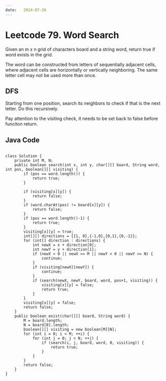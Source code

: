 ```yaml
---
date:   2024-07-26
---
```


# Leetcode 79. Word Search

Given an m x n grid of characters board and a string word, return true if word exists in the grid.

The word can be constructed from letters of sequentially adjacent cells, where adjacent cells are horizontally or vertically neighboring. The same letter cell may not be used more than once.

## DFS
Starting from one position, search its neighbors to check if that is the next letter. Do this recursively.

Pay attention to the visiting check, it needs to be set back to false before funciton return.

## Java Code
<pre>
<code>
class Solution {
    private int M, N;
    public boolean search(int x, int y, char[][] board, String word, int pos, boolean[][] visiting) {
        if (pos == word.length()) {
            return true;
        }

        if (visiting[x][y]) {
            return false;
        }
        if (word.charAt(pos) != board[x][y]) {
            return false;
        }
        if (pos == word.length()-1) {
            return true;
        }
        visiting[x][y] = true;
        int[][] directions = {{1, 0},{-1,0},{0,1},{0,-1}};
        for (int[] direction : directions) {
            int newX = x + direction[0];
            int newY = y + direction[1];
            if (newX < 0 || newX >= M || newY < 0 || newY >= N) {
                continue;
            }
            if (visiting[newX][newY]) {
                continue;
            }
            if (search(newX, newY, board, word, pos+1, visiting)) {
                visiting[x][y] = false;
                return true;
            }
        }
        visiting[x][y] = false;
        return false;
    }
    public boolean exist(char[][] board, String word) {
        M = board.length;
        N = board[0].length;
        boolean[][] visiting = new boolean[M][N];
        for (int i = 0; i < M; ++i) {
            for (int j = 0; j < N; ++j) {
                if (search(i, j, board, word, 0, visiting)) {
                    return true;
                }
            }
        }
        return false;
    }
}
</code>
</pre>
